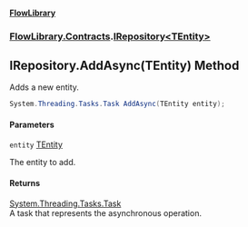 #### [FlowLibrary](FlowLibrary.md 'FlowLibrary')
### [FlowLibrary.Contracts](FlowLibrary.Contracts.md 'FlowLibrary.Contracts').[IRepository&lt;TEntity&gt;](IRepository_TEntity_.md 'FlowLibrary.Contracts.IRepository<TEntity>')

## IRepository<TEntity>.AddAsync(TEntity) Method

Adds a new entity.

```csharp
System.Threading.Tasks.Task AddAsync(TEntity entity);
```
#### Parameters

<a name='FlowLibrary.Contracts.IRepository_TEntity_.AddAsync(TEntity).entity'></a>

`entity` [TEntity](IRepository_TEntity_.md#FlowLibrary.Contracts.IRepository_TEntity_.TEntity 'FlowLibrary.Contracts.IRepository<TEntity>.TEntity')

The entity to add.

#### Returns
[System.Threading.Tasks.Task](https://docs.microsoft.com/en-us/dotnet/api/System.Threading.Tasks.Task 'System.Threading.Tasks.Task')  
A task that represents the asynchronous operation.